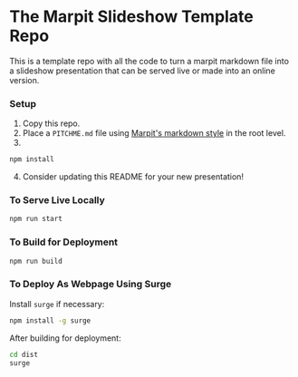 # The Marpit Slideshow Template Repo


This is a template repo with all the code to turn a marpit markdown file into a slideshow presentation that can be served live or made into an online version.


### Setup

1. Copy this repo.
2. Place a `PITCHME.md` file using [Marpit's markdown style](https://marpit.marp.app/markdown) in the root level. 
3. 
```bash
npm install
```
4. Consider updating this README for your new presentation!


### To Serve Live Locally

```bash
npm run start
```


### To Build for Deployment

```bash
npm run build
```


### To Deploy As Webpage Using Surge

Install `surge` if necessary:
```bash
npm install -g surge
```
After building for deployment:
```bash
cd dist
surge
```